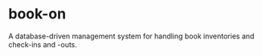 book-on
=======

A database-driven management system for handling book inventories and check-ins and -outs.
